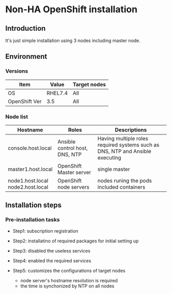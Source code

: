 # Non-HA OpenShift installation

## Introduction
It's just simple installation using 3 nodes including master node.

## Environment

### Versions

Item | Value | Target nodes
-|-|-
OS | RHEL7.4 | All
OpenShift Ver | 3.5 | All

### Node list

Hostname | Roles | Descriptions
-|-|-
console.host.local | Ansible control host, DNS, NTP | Having multiple roles required systems such as DNS, NTP and Ansible executing
master1.host.local | OpenShift Master server | single master
node1.host.local<br/>node2.host.local | OpenShift node servers | nodes runing the pods included containers

## Installation steps

### Pre-installation tasks

* Step1: subscription registration

* Step2: installatino of required packages for initial setting up

* Step3: disabled the useless services

* Step4: enabled the required services

* Step5: customizes the configurations of target nodes
  * node server's hostname resolution is required
  * the time is synchonized by NTP on all nodes
  










